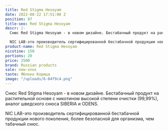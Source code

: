 ```yaml
---
title: Red Stigma Hesoyam
date: 2022-08-22 17:51:00 Z
position: 87
title-seo: Red Stigma Hesoyam
descr: |-
  Снюс Red Stigma Hesoyam - в новом дизайне. Бестабачный продукт на растительной основе с никотином высокой степени очистки (99,99%), аналог шведского снюса SIBERIA и ODENS.

  NIC LAB-это производитель сертифицированной бестабачной продукции нового поколения, более безопасной для организма, чем табачный снюс.
product-name: Red Stigma Hesoyam
nicotine: 150
portions: 20
price: 2500
brand: Russian products
sale: new-snus
taste: Яблоко Корица
image: "/uploads/6-04f9c4.png"
---
```


Снюс Red Stigma Hesoyam - в новом дизайне. Бестабачный продукт на растительной основе с никотином высокой степени очистки (99,99%), аналог шведского снюса SIBERIA и ODENS.

NIC LAB-это производитель сертифицированной бестабачной продукции нового поколения, более безопасной для организма, чем табачный снюс.